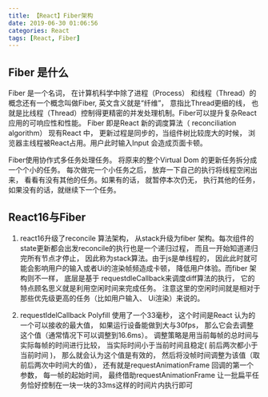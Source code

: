 ```yaml
---
title: 【React】Fiber架构
date: 2019-06-30 01:06:56
categories: React
tags: [React, Fiber]
---
```

## Fiber 是什么

Fiber 是一个名词， 在计算机科学中除了进程（Process） 和线程（Thread）的概念还有一个概念叫做Fiber, 英文含义就是“纤维”， 意指比Thread更细的线， 也就是比线程（Thread）控制得更精密的并发处理机制。Fiber可以提升复杂React应用的可响应性和性能。 Fiber 即是React 新的调度算法（ reconciliation algorithm） 现有React 中， 更新过程是同步的，当组件树比较庞大的时候， 浏览器主线程被React占用。用户此时输入Input 会造成页面卡顿。

Fiber使用协作式多任务处理任务。 将原来的整个Virtual Dom 的更新任务拆分成一个个小的任务。 每次做完一个小任务之后， 放弃一下自己的执行将线程空闲出来， 看看有没有其他的任务。如果有的话， 就暂停本次仍无， 执行其他的任务， 如果没有的话，就继续下一个任务。

## React16与Fiber
1. react16升级了reconcile 算法架构， 从stack升级为fiber 架构。每次组件的state更新都会出发reconcile的执行也是一个递归过程， 而且一开始知道递归完所有节点才停止， 因此称为stack算法。由于js是单线程的， 因此此时就可能会影响用户的输入或者Ui的渲染帧频造成卡顿， 降低用户体验。而fiber 架构则不一样， 底层是基于 requestdleCallback来调度diff算法的执行， 它的特点顾名思义就是利用空闲时间来完成任务。 注意这里的空闲时间就是相对于那些优先级更高的任务（比如用户输入、 Ui渲染）来说的。

2. requestIdelCallback Polyfill 使用了一个33毫秒， 这个时间是React 认为的一个可以接收的最大值， 如果运行设备能做到大与30fps， 那么它会去调整这个值（通常情况下可以调整到16.6ms）。 调整策略是用当前每帧的总时间与实际每帧的时间进行比较， 当实际时间小于当前时间且稳定( 前后两次都小于当前时间 )， 那么就会认为这个值是有效的， 然后将没帧时间调整为该值（取前后两次中时间大的值）， 还有就是requestAnimationFrame 回调的第一个参数， 每一帧的起始时间， 最终借助requestAnimationFrame 让一批扁平任务恰好控制在一块一块的33ms这样的时间片内执行即可













